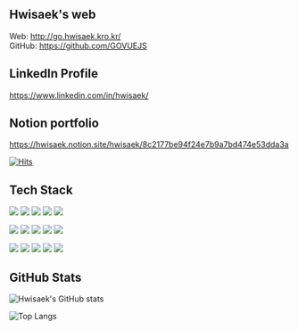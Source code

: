## Hwisaek's web
Web: http://go.hwisaek.kro.kr/  
GitHub: https://github.com/GOVUEJS

## LinkedIn Profile
https://www.linkedin.com/in/hwisaek/

## Notion portfolio
https://hwisaek.notion.site/hwisaek/8c2177be94f24e7b9a7bd474e53dda3a

[![Hits](https://hits.seeyoufarm.com/api/count/incr/badge.svg?url=https%3A%2F%2Fgithub.com%2Fhwisaek&count_bg=%2379C83D&title_bg=%23555555&icon=&icon_color=%23E7E7E7&title=hits&edge_flat=false)](https://hits.seeyoufarm.com)

## Tech Stack

<!-- 로고 사이트: https://shields.io/ https://simpleicons.org/ -->
<img src="https://img.shields.io/badge/JavaScript-F7DF1E?style=flat-square&logo=Javascript&logoColor=white"/></a>
<img src="https://img.shields.io/badge/TypeScript-3178C6?style=flat-square&logo=TypeScript&logoColor=white"/>
<img src="https://img.shields.io/badge/Vue.js-4FC08D?style=flat-square&logo=Vue.js&logoColor=white"/>
<img src="https://img.shields.io/badge/Ant Design-0170FE?style=flat-square&logo=Ant+Design&logoColor=white"/>
<img src="https://img.shields.io/badge/Vuetify-1867C0?style=flat-square&logo=Vuetify&logoColor=white"/>

<img src="https://img.shields.io/badge/Go-00ADD8?style=flat-square&logo=Go&logoColor=white"/></a>
<img src="https://img.shields.io/badge/Echo-00ADD8?style=flat-square&logoColor=white"/>
<img src="https://img.shields.io/badge/Java-007396?style=flat-square&logo=java&logoColor=white"/>
<img src="https://img.shields.io/badge/Spring-6DB33F?style=flat-square&logo=Spring&logoColor=white"/>
<img src="https://img.shields.io/badge/Python-3766AB?style=flat-square&logo=Python&logoColor=white"/>

<img src="https://img.shields.io/badge/PostgreSQL-4169E1?style=flat-square&logo=PostgreSQL&logoColor=white"/></a>
<img src="https://img.shields.io/badge/MongoDB-47A248?style=flat-square&logo=MongoDB&logoColor=white"/>
<img src="https://img.shields.io/badge/Redis-DC382D?style=flat-square&logo=Redis&logoColor=white"/>
<img src="https://img.shields.io/badge/Apache Kafka-231F20?style=flat-square&logo=Apache%20Kafka&logoColor=white"/>
<img src="https://img.shields.io/badge/Oracle-F80000?style=flat-square&logo=Oracle&logoColor=white"/>

## GitHub Stats

![Hwisaek's GitHub stats](https://github-readme-stats.vercel.app/api?username=Hwisaek&show_icons=true&theme=radical&include_all_commits=true)

![Top Langs](https://github-readme-stats.vercel.app/api/top-langs/?username=Hwisaek&layout=compact&hide=Jupyter%20Notebook,Tcl&card_width=445&langs_count=30)
